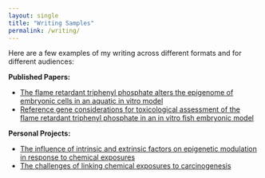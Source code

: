```yaml
---
layout: single
title: "Writing Samples"
permalink: /writing/
---
```


Here are a few examples of my writing across different formats and for different audiences:

**Published Papers:**
- [The flame retardant triphenyl phosphate alters the epigenome of embryonic cells in an aquatic in vitro model](https://analyticalsciencejournals.onlinelibrary.wiley.com/doi/10.1002/jat.4589)
- [Reference gene considerations for toxicological assessment of the flame retardant triphenyl phosphate in an in vitro fish embryonic model](https://analyticalsciencejournals.onlinelibrary.wiley.com/doi/10.1002/jat.4698)

**Personal Projects:**
- [The influence of intrinsic and extrinsic factors on epigenetic modulation in
response to chemical exposures](https://logangermain.github.io/assets/Epigenetic%20response%20to%20chemical%20exposures.pdf)
- [The challenges of linking chemical exposures to carcinogenesis](https://logangermain.github.io/assets/Carcinogenesis.pdf)

